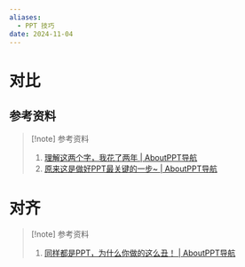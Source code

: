 ```yaml
---
aliases:
  - PPT 技巧
date: 2024-11-04
---
```


# 对比

## 参考资料

> [!note] 参考资料
> 1. [理解这两个字，我花了两年 | AboutPPT导航](https://www.aboutppt.com/10016.html)
> 2. [原来这是做好PPT最关键的一步~ | AboutPPT导航](https://www.aboutppt.com/84357.html)

# 对齐

> [!note] 参考资料
> 1. [同样都是PPT，为什么你做的这么丑！ | AboutPPT导航](https://www.aboutppt.com/79698.html)